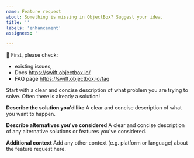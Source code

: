 ```yaml
---
name: Feature request
about: Something is missing in ObjectBox? Suggest your idea.
title: ''
labels: 'enhancement'
assignees: ''

---
```


:rotating_light: First, please check:
 - existing issues,
 - Docs https://swift.objectbox.io/
 - FAQ page https://swift.objectbox.io/faq

Start with a clear and concise description of what problem you are trying to solve.
Often there is already a solution! 

**Describe the solution you'd like**
A clear and concise description of what you want to happen.

**Describe alternatives you've considered**
A clear and concise description of any alternative solutions or features you've considered.

**Additional context**
Add any other context (e.g. platform or language) about the feature request here.
